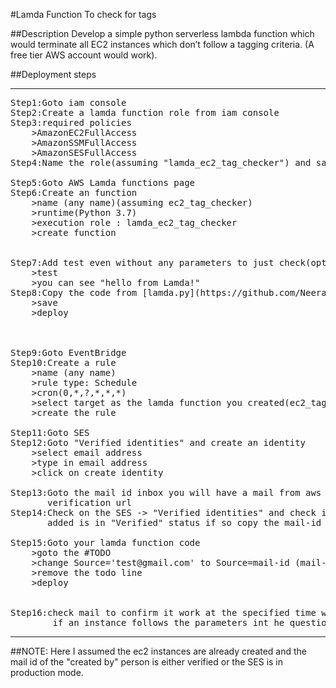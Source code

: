 #Lamda Function To check for tags

##Description
Develop a simple python serverless lambda function which would terminate all EC2 instances which don’t follow a tagging criteria. (A free tier AWS account would work).

##Deployment steps
***
<pre>
Step1:Goto iam console
Step2:Create a lamda function role from iam console
Step3:required policies
    >AmazonEC2FullAccess
    >AmazonSSMFullAccess
    >AmazonSESFullAccess
Step4:Name the role(assuming "lamda_ec2_tag_checker") and save

Step5:Goto AWS Lamda functions page
Step6:Create an function 
    >name (any name)(assuming ec2_tag_checker)
    >runtime(Python 3.7)
    >execution role : lamda_ec2_tag_checker
    >create function


Step7:Add test even without any parameters to just check(optional)
    >test 
    >you can see "hello from Lamda!"
Step8:Copy the code from [lamda.py](https://github.com/Neeraj-Palliyali/opslyft/blob/master/lamda.py)(this repo) and replace the code on the lamda function page
    >save
    >deploy



Step9:Goto EventBridge
Step10:Create a rule
    >name (any name)
    >rule type: Schedule
    >cron(0,*,?,*,*,*)
    >select target as the lamda function you created(ec2_tag_checker)
    >create the rule

Step11:Goto SES
Step12:Goto "Verified identities" and create an identity
    >select email address
    >type in email address
    >click on create identity

Step13:Goto the mail id inbox you will have a mail from aws click on the
       verification url 
Step14:Check on the SES -> "Verified identities" and check if the mail id
       added is in "Verified" status if so copy the mail-id

Step15:Goto your lamda function code
    >goto the #TODO
    >change Source='test@gmail.com' to Source=mail-id (mail-id copied from last step)
    >remove the todo line
    >deploy


Step16:check mail to confirm it work at the specified time when the rule is created 
        if an instance follows the parameters int he question 
</pre>
***

##NOTE:
Here I assumed the ec2 instances are already created and the mail id of the 
"created by" person is either verified or the SES is in production mode.


